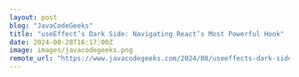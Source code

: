 ```yaml
---
layout: post
blog: "JavaCodeGeeks"
title: "useEffect’s Dark Side: Navigating React’s Most Powerful Hook"
date: 2024-08-28T16:17:00Z
image: images/javacodegeeks.png
remote_url: "https://www.javacodegeeks.com/2024/08/useeffects-dark-side-navigating-reacts-most-powerful-hook.html"
---
```

